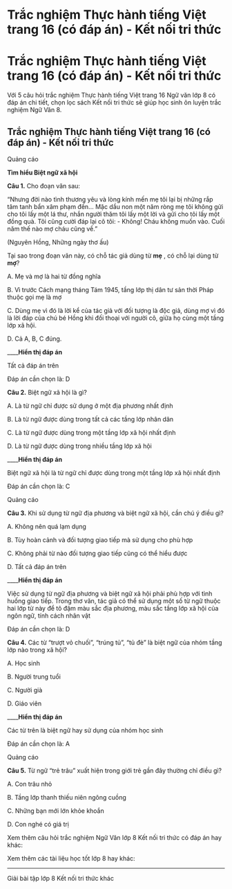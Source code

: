 # Trắc nghiệm Thực hành tiếng Việt trang 16 (có đáp án) - Kết nối tri thức

# Trắc nghiệm Thực hành tiếng Việt trang 16 (có đáp án) - Kết nối tri thức

Với 5 câu hỏi trắc nghiệm Thực hành tiếng Việt trang 16 Ngữ văn lớp 8 có đáp án chi tiết, chọn lọc sách Kết nối tri thức sẽ giúp học sinh ôn luyện trắc nghiệm Ngữ Văn 8.

## Trắc nghiệm Thực hành tiếng Việt trang 16 (có đáp án) - Kết nối tri thức

Quảng cáo

**Tìm hiểu Biệt ngữ xã hội**

**Câu 1.** Cho đoạn văn sau:

“Nhưng đời nào tình thương yêu và lòng kính mến mẹ tôi lại bị những rắp tâm tanh bẩn xâm phạm đến... Mặc dầu non một năm ròng mẹ tôi không gửi cho tôi lấy một lá thư, nhắn người thăm tôi lấy một lời và gửi cho tôi lấy một đồng quà. Tôi cũng cười đáp lại cô tôi: - Không! Cháu không muốn vào. Cuối năm thế nào mợ cháu cũng về.”

(Nguyên Hồng, Những ngày thơ ấu)

Tại sao trong đoạn văn này, có chỗ tác giả dùng từ **mẹ** , có chỗ lại dùng từ **mợ**?

A. Mẹ và mợ là hai từ đồng nghĩa

B. Vì trước Cách mạng tháng Tám 1945, tầng lớp thị dân tư sản thời Pháp thuộc gọi mẹ là mợ

C. Dùng mẹ vì đó là lời kể của tác giả với đối tượng là độc giả, dùng mợ vì đó là lời đáp của chú bé Hồng khi đối thoại với người cô, giữa họ cùng một tầng lớp xã hội.

D. Cả A, B, C đúng.

____**Hiển thị đáp án**

Tất cả đáp án trên

Đáp án cần chọn là: D

**Câu 2.** Biệt ngữ xã hội là gì?

A. Là từ ngữ chỉ được sử dụng ở một địa phương nhất định

B. Là từ ngữ được dùng trong tất cả các tầng lớp nhân dân

C. Là từ ngữ được dùng trong một tầng lớp xã hội nhất định

D. Là từ ngữ được dùng trong nhiều tầng lớp xã hội

____**Hiển thị đáp án**

Biệt ngữ xã hội là từ ngữ chỉ được dùng trong một tầng lớp xã hội nhất định

Đáp án cần chọn là: C

Quảng cáo

**Câu 3.** Khi sử dụng từ ngữ địa phương và biệt ngữ xã hội, cần chú ý điều gì?

A. Không nên quá lạm dụng

B. Tùy hoàn cảnh và đối tượng giao tiếp mà sử dụng cho phù hợp

C. Không phải từ nào đối tượng giao tiếp cũng có thể hiểu được

D. Tất cả đáp án trên

____**Hiển thị đáp án**

Việc sử dụng từ ngữ địa phương và biệt ngữ xã hội phải phù hợp với tình huống giao tiếp. Trong thơ văn, tác giả có thể sử dụng một số từ ngữ thuộc hai lớp từ này để tô đậm màu sắc địa phương, màu sắc tầng lớp xã hội của ngôn ngữ, tính cách nhân vật

Đáp án cần chọn là: D

**Câu 4.** Các từ “trượt vỏ chuối”, “trúng tủ”, “tủ đè” là biệt ngữ của nhóm tầng lớp nào trong xã hội?

A. Học sinh

B. Người trung tuổi

C. Người già

D. Giáo viên

____**Hiển thị đáp án**

Các từ trên là biệt ngữ hay sử dụng của nhóm học sinh

Đáp án cần chọn là: A

Quảng cáo

**Câu 5.** Từ ngữ “trẻ trâu” xuất hiện trong giới trẻ gần đây thường chỉ điều gì?

A. Con trâu nhỏ

B. Tầng lớp thanh thiếu niên ngông cuồng

C. Những bạn mới lớn khỏe khoắn

D. Con nghé có giá trị

Xem thêm câu hỏi trắc nghiệm Ngữ Văn lớp 8 Kết nối tri thức có đáp án hay khác:

Xem thêm các tài liệu học tốt lớp 8 hay khác:

* * *

Giải bài tập lớp 8 Kết nối tri thức khác
